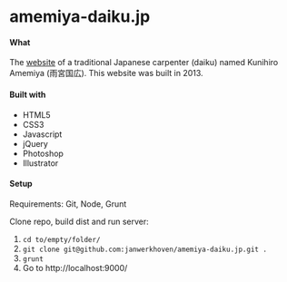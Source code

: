 # amemiya-daiku.jp

#### What
The [website](http://amemiya-daiku.jp/) of a traditional Japanese carpenter (daiku) named Kunihiro Amemiya (雨宮国広). This website was built in 2013.

#### Built with
* HTML5
* CSS3
* Javascript
* jQuery
* Photoshop
* Illustrator

#### Setup
Requirements: Git, Node, Grunt

Clone repo, build dist and run server:

1. `cd to/empty/folder/`
2. `git clone git@github.com:janwerkhoven/amemiya-daiku.jp.git .`
3. `grunt`
4. Go to http://localhost:9000/

